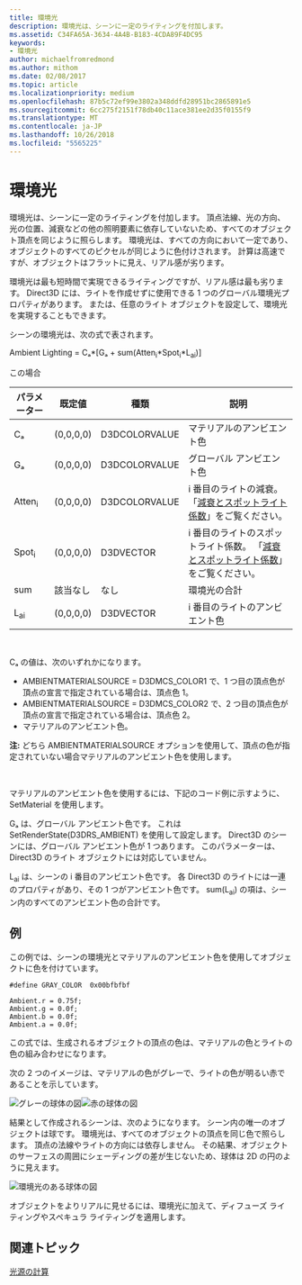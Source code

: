 ```yaml
---
title: 環境光
description: 環境光は、シーンに一定のライティングを付加します。
ms.assetid: C34FA65A-3634-4A4B-B183-4CDA89F4DC95
keywords:
- 環境光
author: michaelfromredmond
ms.author: mithom
ms.date: 02/08/2017
ms.topic: article
ms.localizationpriority: medium
ms.openlocfilehash: 87b5c72ef99e3802a348ddfd28951bc2865891e5
ms.sourcegitcommit: 6cc275f2151f78db40c11ace381ee2d35f0155f9
ms.translationtype: MT
ms.contentlocale: ja-JP
ms.lasthandoff: 10/26/2018
ms.locfileid: "5565225"
---
```

# <a name="ambient-lighting"></a>環境光


環境光は、シーンに一定のライティングを付加します。 頂点法線、光の方向、光の位置、減衰などの他の照明要素に依存していないため、すべてのオブジェクト頂点を同じように照らします。 環境光は、すべての方向において一定であり、オブジェクトのすべてのピクセルが同じように色付けされます。 計算は高速ですが、オブジェクトはフラットに見え、リアル感が劣ります。

環境光は最も短時間で実現できるライティングですが、リアル感は最も劣ります。 Direct3D には、ライトを作成せずに使用できる 1 つのグローバル環境光プロパティがあります。 または、任意のライト オブジェクトを設定して、環境光を実現することもできます。

シーンの環境光は、次の式で表されます。

Ambient Lighting = Cₐ\*\[Gₐ + sum(Atten<sub>i</sub>\*Spot<sub>i</sub>\*L<sub>ai</sub>)\]

この場合

| パラメーター         | 既定値 | 種類          | 説明                                                                                                       |
|-------------------|---------------|---------------|-------------------------------------------------------------------------------------------------------------------|
| Cₐ                | (0,0,0,0)     | D3DCOLORVALUE | マテリアルのアンビエント色                                                                                            |
| Gₐ                | (0,0,0,0)     | D3DCOLORVALUE | グローバル アンビエント色                                                                                              |
| Atten<sub>i</sub> | (0,0,0,0)     | D3DCOLORVALUE | i 番目のライトの減衰。 「[減衰とスポットライト係数](attenuation-and-spotlight-factor.md)」をご覧ください。 |
| Spot<sub>i</sub>  | (0,0,0,0)     | D3DVECTOR     | i 番目のライトのスポットライト係数。 「[減衰とスポットライト係数](attenuation-and-spotlight-factor.md)」をご覧ください。  |
| sum               | 該当なし           | なし           | 環境光の合計                                                                                          |
| L<sub>ai</sub>    | (0,0,0,0)     | D3DVECTOR     | i 番目のライトのアンビエント色                                                                              |

 

Cₐ の値は、次のいずれかになります。

-   AMBIENTMATERIALSOURCE = D3DMCS\_COLOR1 で、1 つ目の頂点色が頂点の宣言で指定されている場合は、頂点色 1。
-   AMBIENTMATERIALSOURCE = D3DMCS\_COLOR2 で、2 つ目の頂点色が頂点の宣言で指定されている場合は、頂点色 2。
-   マテリアルのアンビエント色。

**注:** どちら AMBIENTMATERIALSOURCE オプションを使用して、頂点の色が指定されていない場合マテリアルのアンビエント色を使用します。

 

マテリアルのアンビエント色を使用するには、下記のコード例に示すように、SetMaterial を使用します。

Gₐ は、グローバル アンビエント色です。 これは SetRenderState(D3DRS\_AMBIENT) を使用して設定します。 Direct3D のシーンには、グローバル アンビエント色が 1 つあります。 このパラメーターは、Direct3D のライト オブジェクトには対応していません。

L<sub>ai</sub> は、シーンの i 番目のアンビエント色です。 各 Direct3D のライトには一連のプロパティがあり、その 1 つがアンビエント色です。 sum(L<sub>ai</sub>) の項は、シーン内のすべてのアンビエント色の合計です。

## <a name="span-idexamplespanspan-idexamplespanspan-idexamplespanexample"></a><span id="Example"></span><span id="example"></span><span id="EXAMPLE"></span>例


この例では、シーンの環境光とマテリアルのアンビエント色を使用してオブジェクトに色を付けています。

```
#define GRAY_COLOR  0x00bfbfbf

Ambient.r = 0.75f;
Ambient.g = 0.0f;
Ambient.b = 0.0f;
Ambient.a = 0.0f;
```

この式では、生成されるオブジェクトの頂点の色は、マテリアルの色とライトの色の組み合わせになります。

次の 2 つのイメージは、マテリアルの色がグレーで、ライトの色が明るい赤であることを示しています。

![グレーの球体の図](images/amb1.jpg)![赤の球体の図](images/lightred.jpg)

結果として作成されるシーンは、次のようになります。 シーン内の唯一のオブジェクトは球です。 環境光は、すべてのオブジェクトの頂点を同じ色で照らします。 頂点の法線やライトの方向には依存しません。 その結果、オブジェクトのサーフェスの周囲にシェーディングの差が生じないため、球体は 2D の円のように見えます。

![環境光のある球体の図](images/lighta.jpg)

オブジェクトをよりリアルに見せるには、環境光に加えて、ディフューズ ライティングやスペキュラ ライティングを適用します。

## <a name="span-idrelated-topicsspanrelated-topics"></a><span id="related-topics"></span>関連トピック


[光源の計算](mathematics-of-lighting.md)

 

 




